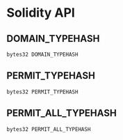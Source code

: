 # Solidity API

## DOMAIN_TYPEHASH

```solidity
bytes32 DOMAIN_TYPEHASH
```

## PERMIT_TYPEHASH

```solidity
bytes32 PERMIT_TYPEHASH
```

## PERMIT_ALL_TYPEHASH

```solidity
bytes32 PERMIT_ALL_TYPEHASH
```

